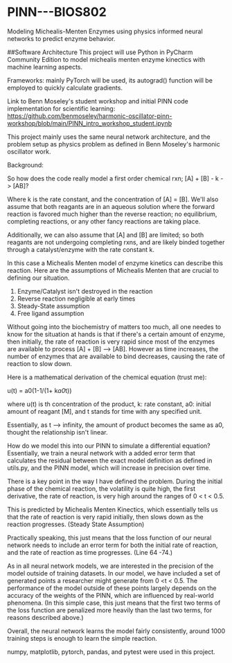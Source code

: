 # PINN---BIOS802
Modeling Michealis-Menten Enzymes using physics informed neural networks to predict enzyme behavior.

##Software Architecture
This project will use Python in PyCharm Community Edition to model michealis menten enzyme kinectics with machine learning aspects. 

Frameworks: mainly PyTorch will be used, its autograd() function will be employed to quickly calculate gradients.

Link to Benn Moseley's student workshop and initial PINN code implementation for scientific learning:
https://github.com/benmoseley/harmonic-oscillator-pinn-workshop/blob/main/PINN_intro_workshop_student.ipynb


This project mainly uses the same neural network architecture, and the problem setup as physics problem as
defined in Benn Moseley's harmonic oscillator work.

Background:

So how does the code really model a first order chemical rxn; [A] + [B] - k -> [AB]?

Where k is the rate constant, and the concentration of [A] = [B]. We'll also assume that both
reagants are in an aqueous solution where the forward reaction is favored much higher than the reverse reaction;
no equilibrium, completing reactions, or any other fancy reactions are taking place. 

Additionally, we can also assume that [A] and [B] are limited; so both reagants are not undergoing completing
rxns, and are likely binded together through a catalyst/enzyme with the rate constant k. 

In this case a Michealis Menten model of enzyme kinetics can describe this reaction. Here are the assumptions of 
Michealis Menten that are crucial to defining our situation.

1. Enzyme/Catalyst isn't destroyed in the reaction
2. Reverse reaction negligible at early times
3. Steady-State assumption 
4. Free ligand assumption

Without going into the biochemistry of matters too much, all one needes to know for the situation at hands is that 
if there's a certain amount of enzyme, then initially, the rate of reaction is very rapid since most of the enzymes are 
available to process [A] + [B] --> [AB]. However as time increases, the number of enzymes that are available to bind 
decreases, causing the rate of reaction to slow down. 

Here is a mathematical derivation of the chemical equation (trust me):

u(t) = a0(1-1/(1+ k*a0*t))

where u(t) is th concentration of the product, k: rate constant, a0: initial amount of reagant [M],
and t stands for time with any specified unit.

Essentially, as t --> infinity, the amount of product becomes the same as a0, thought the relationship isn't linear.

How do we model this into our PINN to simulate a differential equation?
Essentially, we train a neural network with a added error term that calculates the residual between the exact model 
definition as defined in utils.py, and the PINN model, which will increase in precision over time. 

There is a key point in the way I have defined the problem. During the initial phase of the chemical reaction, the 
volatility is quite high, the first derivative, the rate of reaction, is very high around the ranges of 0 < t < 0.5.

This is predicted by Michealis Menten Kinectics, which essentially tells us that the rate of reaction is very rapid 
initially, then slows down as the reaction progresses. (Steady State Assumption)

Practically speaking, this just means that the loss function of our neural network needs to include an error term for 
both the initial rate of reaction, and the rate of reaction as time progresses. (Line 64 -74.)

As in all neural network models, we are interested in the precision of the model outside of training datasets. 
In our model, we have included a set of generated points a researcher might generate from 0 <t < 0.5. The performance of 
the model outside of these points largely depends on the accuracy of the weights of the PINN, which are influenced by 
real-world phenomena. (In this simple case, this just means that the first two terms of the loss function are penalized 
more heavily than the last two terms, for reasons described above.)

Overall, the neural network learns the model fairly consistently, around 1000 training steps is enough to learn the 
simple reaction.

numpy, matplotlib, pytorch, pandas, and pytest were used in this project.


